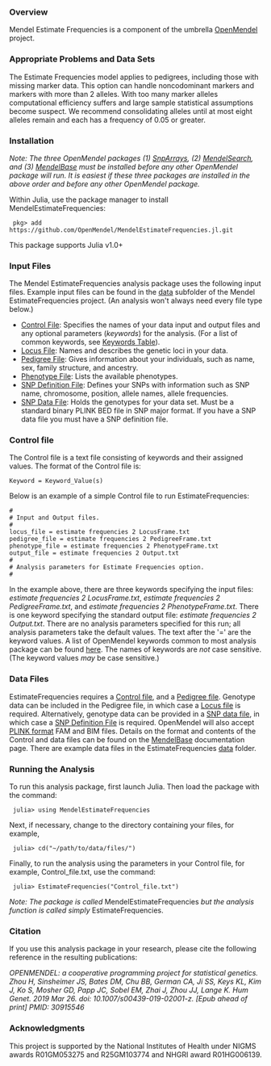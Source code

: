 ### Overview
Mendel Estimate Frequencies is a component of the umbrella [OpenMendel](https://openmendel.github.io) project.

### Appropriate Problems and Data Sets
The Estimate Frequencies model applies to pedigrees, including those with missing marker data. This option can handle noncodominant markers and markers with more than 2 alleles. With too many marker alleles computational efficiency suffers and large sample statistical assumptions become suspect. We recommend consolidating alleles until at most eight alleles remain and each has a frequency of 0.05 or greater.

### Installation
*Note: The three OpenMendel packages (1) [SnpArrays](https://openmendel.github.io/SnpArrays.jl/latest/), (2) [MendelSearch](https://openmendel.github.io/MendelSearch.jl), and (3) [MendelBase](https://openmendel.github.io/MendelBase.jl) must be installed before any other OpenMendel package will run. It is easiest if these three packages are installed in the above order and before any other OpenMendel package.*

Within Julia, use the package manager to install MendelEstimateFrequencies:

     pkg> add https://github.com/OpenMendel/MendelEstimateFrequencies.jl.git

This package supports Julia v1.0+

### Input Files
The Mendel EstimateFrequencies analysis package uses the following input files. Example input files can be found in the [data]( https://github.com/OpenMendel/MendelEstimateFrequencies.jl/tree/master/data) subfolder of the Mendel EstimateFrequencies project. (An analysis won't always need every file type below.)

* [Control File](#control-file): Specifies the names of your data input and output files and any optional parameters (*keywords*) for the analysis. (For a list of common keywords, see [Keywords Table](https://openmendel.github.io/MendelBase.jl/#keywords-table)).
* [Locus File]( https://openmendel.github.io/MendelBase.jl/#locus-file): Names and describes the genetic loci in your data.
* [Pedigree File]( https://openmendel.github.io/MendelBase.jl/#pedigree-file): Gives information about your individuals, such as name, sex, family structure, and ancestry.
* [Phenotype File]( https://openmendel.github.io/MendelBase.jl/#phenotype-file): Lists the available phenotypes.
* [SNP Definition File](https://openmendel.github.io/MendelBase.jl/#snp-definition-file): Defines your SNPs with information such as SNP name, chromosome, position, allele names, allele frequencies.
* [SNP Data File](https://openmendel.github.io/MendelBase.jl/#snp-data-file): Holds the genotypes for your data set. Must be a standard binary PLINK BED file in SNP major format. If you have a SNP data file you must have a SNP definition file.

<a id="control-file"></a>
### Control file
The Control file is a text file consisting of keywords and their assigned values. The format of the Control file is:

	Keyword = Keyword_Value(s)

Below is an example of a simple Control file to run EstimateFrequencies:

	#
	# Input and Output files.
	#
	locus_file = estimate frequencies 2 LocusFrame.txt
	pedigree_file = estimate frequencies 2 PedigreeFrame.txt
	phenotype_file = estimate frequencies 2 PhenotypeFrame.txt
	output_file = estimate frequencies 2 Output.txt
	#
	# Analysis parameters for Estimate Frequencies option.
	#

In the example above, there are three keywords specifying the input files: *estimate frequencies 2 LocusFrame.txt*, *estimate frequencies 2 PedigreeFrame.txt*, and *estimate frequencies 2 PhenotypeFrame.txt*. There is one keyword specifying the standard output file: *estimate frequencies 2 Output.txt*. There are no analysis parameters specified for this run; all analysis parameters take the default values. The text after the '=' are the keyword values. A list of OpenMendel keywords common to most analysis package can be found [here](https://openmendel.github.io/MendelBase.jl/#keywords-table). The names of keywords are *not* case sensitive. (The keyword values *may* be case sensitive.)

### Data Files
EstimateFrequencies requires a [Control file](https://openmendel.github.io/MendelBase.jl/#control-file), and a [Pedigree file](https://openmendel.github.io/MendelBase.jl/#pedigree-file). Genotype data can be included in the Pedigree file, in which case a [Locus file](https://openmendel.github.io/MendelBase.jl/#locus-file) is required. Alternatively, genotype data can be provided in a [SNP data file](https://openmendel.github.io/MendelBase.jl/#snp-data-file), in which case a [SNP Definition File](https://openmendel.github.io/MendelBase.jl/#snp-definition-file) is required. OpenMendel will also accept [PLINK format](http://zzz.bwh.harvard.edu/plink) FAM and BIM files. Details on the format and contents of the Control and data files can be found on the [MendelBase](https://openmendel.github.io/MendelBase.jl) documentation page. There are example data files in the EstimateFrequencies [data](https://github.com/OpenMendel/MendelEstimateFrequencies.jl/tree/master/data) folder.

### Running the Analysis

To run this analysis package, first launch Julia. Then load the package with the command:

     julia> using MendelEstimateFrequencies

Next, if necessary, change to the directory containing your files, for example,

     julia> cd("~/path/to/data/files/")

Finally, to run the analysis using the parameters in your Control file, for example, Control_file.txt, use the command:

     julia> EstimateFrequencies("Control_file.txt")

*Note: The package is called* MendelEstimateFrequencies *but the analysis function is called simply* EstimateFrequencies.

<!--- ### Interpreting the results --->

### Citation

If you use this analysis package in your research, please cite the following reference in the resulting publications:

*OPENMENDEL: a cooperative programming project for statistical genetics. Zhou H, Sinsheimer JS, Bates DM, Chu BB, German CA, Ji SS, Keys KL, Kim J, Ko S, Mosher GD, Papp JC, Sobel EM, Zhai J, Zhou JJ, Lange K. Hum Genet. 2019 Mar 26. doi: 10.1007/s00439-019-02001-z. [Epub ahead of print] PMID: 30915546*

<!--- ### Contributing
We welcome contributions to this Open Source project. To contribute, follow this procedure ... --->

### Acknowledgments

This project is supported by the National Institutes of Health under NIGMS awards R01GM053275 and R25GM103774 and NHGRI award R01HG006139.

